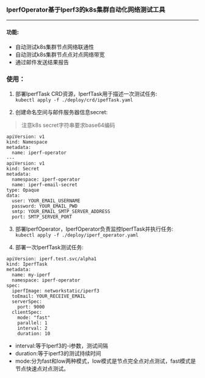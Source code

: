 ### IperfOperator基于Iperf3的k8s集群自动化网络测试工具
<hr>

#### 功能:
- 自动测试k8s集群节点网络联通性
- 自动测试k8s集群节点点对点网络带宽
- 通过邮件发送结果报告

### 使用：
1. 部署IperfTask CRD资源，IperfTask用于描述一次测试任务:<br>
`kubectl apply -f ./deploy/crd/ipefTask.yaml`

2. 创建命名空间与邮件服务器信息secret: <br>
>注意k8s secret字符串要求base64编码

```
apiVersion: v1
kind: Namespace
metadata:
  name: iperf-operator
---
apiVersion: v1
kind: Secret
metadata:
  namespace: iperf-operator
  name: iperf-email-secret
type: Opaque
data:
  user: YOUR_EMAIL_USERNAME
  password: YOUR_EMAIL_PWD
  smtp: YOUR_EMAIL_SMTP_SERVER_ADDRESS
  port: SMTP_SERVER_PORT
```
3. 部署IperfOperator，IperfOperator负责监控IperfTask并执行任务:<br>
`kubectl apply -f ./deploy/iperf_operator.yaml`

4. 部署一次IperfTask测试任务:
```
apiVersion: iperf.test.svc/alpha1
kind: IperfTask
metadata: 
  name: my-iperf
  namespace: iperf-operator
spec:
  iperfImage: networkstatic/iperf3
  toEmail: YOUR_RECEIVE_EMAIL
  serverSpec:
    port: 9000
  clientSpec:
    mode: "fast"
    parallel: 1
    interval: 2
    duration: 10
```
- interval:等于Iperf3的-i参数，测试间隔
- duration:等于iperf3的测试持续时间
- mode:分为fast和low两种模式，low模式是节点完全点对点测试，fast模式是节点快速点对点测试。


